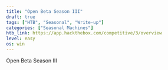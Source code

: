 ```yaml
---
title: "Open Beta Season III"
draft: true
tags: ["HTB", "Seasonal", "Write-up"]
categories: ["Seasonal Machines"]
htb_link: https://app.hackthebox.com/competitive/3/overview
level: easy
os: win
---
```


Open Beta Season III
